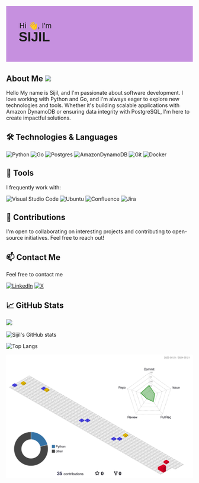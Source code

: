 ![Sijilo](./assets/images/header.png)

## About Me  <img src = "https://raw.githubusercontent.com/MartinHeinz/MartinHeinz/master/wave.gif" width = 50px>

Hello My name is Sijil, and I'm passionate about software development. I love working with Python and Go, and I'm always eager to explore new technologies and tools. Whether it's building scalable applications with Amazon DynamoDB or ensuring data integrity with PostgreSQL, I'm here to create impactful solutions.

## 🛠️ Technologies & Languages

![Python](https://img.shields.io/badge/python-3670A0?style=for-the-badge&logo=python&logoColor=ffdd54)
![Go](https://img.shields.io/badge/go-%2300ADD8.svg?style=for-the-badge&logo=go&logoColor=white)
![Postgres](https://img.shields.io/badge/postgres-%23316192.svg?style=for-the-badge&logo=postgresql&logoColor=white)
![AmazonDynamoDB](https://img.shields.io/badge/Amazon%20DynamoDB-4053D6?style=for-the-badge&logo=Amazon%20DynamoDB&logoColor=white)
![Git](https://img.shields.io/badge/git-%23F05033.svg?style=for-the-badge&logo=git&logoColor=white)
![Docker](https://img.shields.io/badge/docker-%230db7ed.svg?style=for-the-badge&logo=docker&logoColor=white)

## 🧰 Tools

I frequently work with:

![Visual Studio Code](https://img.shields.io/badge/Visual%20Studio%20Code-0078d7.svg?style=for-the-badge&logo=visual-studio-code&logoColor=white)
![Ubuntu](https://img.shields.io/badge/Ubuntu-E95420?style=for-the-badge&logo=ubuntu&logoColor=white)
![Confluence](https://img.shields.io/badge/confluence-%23172BF4.svg?style=for-the-badge&logo=confluence&logoColor=white)
![Jira](https://img.shields.io/badge/jira-%230A0FFF.svg?style=for-the-badge&logo=jira&logoColor=white)

## 🤝 Contributions

I'm open to collaborating on interesting projects and contributing to open-source initiatives. Feel free to reach out!

## 📫 Contact Me

Feel free to contact me

[![LinkedIn](https://img.shields.io/badge/linkedin-%230077B5.svg?style=for-the-badge&logo=linkedin&logoColor=white)](https://www.linkedin.com/in/sijilo/)
[![X](https://img.shields.io/badge/X-%23000000.svg?style=for-the-badge&logo=X&logoColor=white)](https://x.com/sijil_o)

## 📈 GitHub Stats

![](https://komarev.com/ghpvc/?username=sijilo&style=flat-square)

![Sijil's GitHub stats](https://github-readme-stats.vercel.app/api?username=sijilo&show_icons=true&title_color=fff&icon_color=79ff97&text_color=9f9f9f&bg_color=151515&count_private=true)

![Top Langs](https://github-readme-stats.vercel.app/api/top-langs/?username=sijilo&layout=compact&langs_count=6&title_color=fff&text_color=9f9f9f&bg_color=151515)

<!--START_SECTION:waka-->

<!--END_SECTION:waka-->

![sijilo-graph](./profile-3d-contrib/profile-gitblock.svg)
